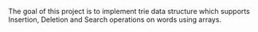 The goal of this project is to implement trie data structure which supports Insertion, Deletion and Search operations on words using arrays.
